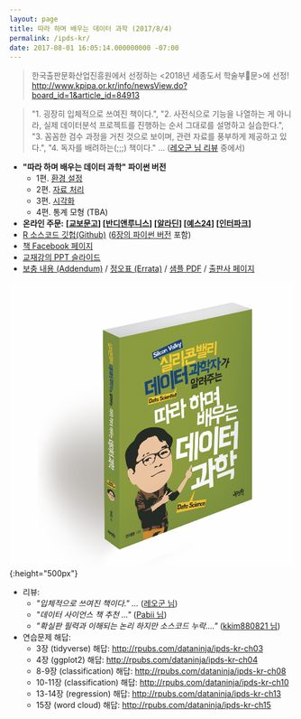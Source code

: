 ```yaml
---
layout: page
title: 따라 하며 배우는 데이터 과학 (2017/8/4)
permalink: /ipds-kr/
date: 2017-08-01 16:05:14.000000000 -07:00
---
```

> 한국출판문화산업진흥원에서 선정하는 <2018년 세종도서 학술부문>에 선정! <http://www.kpipa.or.kr/info/newsView.do?board_id=1&article_id=84913>

> "1. 굉장히 입체적으로 쓰여진 책이다.", "2. 사전식으로 기능을 나열하는 게 아니라, 실제 데이터분석 프로젝트를 진행하는 순서 그대로를 설명하고 실습한다.", "3. 꼼꼼한 검수 과정을 거친 것으로 보이며, 관련 자료를 풍부하게 제공하고 있다.", "4. 독자를 배려하는(;;;) 책이다." ... ([레오군 님 리뷰](https://brunch.co.kr/@leoyang99/10) 중에서)


- **<i class="fa fa-newspaper-o"></i> "따라 하며 배우는 데이터 과학" 파이썬 버전**
    - 1편. [환경 설정](/ipds-kr/python-setup/)
    - 2편. [자료 처리](/ipds-kr/python-data-processing/)
    - 3편. [시각화](/ipds-kr/python-data-visualization/)
    - 4편. 통계 모형 (TBA)
- <i class="fa fa-credit-card"></i> **온라인 주문:**
    **[[교보문고](http://www.kyobobook.co.kr/product/detailViewKor.laf?ejkGb=KOR&amp;mallGb=KOR&amp;barcode=9791185890869&amp;orderClick=LAH&amp;Kc=)]
    [[반디앤루니스](http://www.bandinlunis.com/front/product/detailProduct.do?prodId=4091469)]
    [[알라딘](http://www.aladin.co.kr/shop/wproduct.aspx?ItemId=114635394)]
    [[예스24](http://www.yes24.com/24/goods/44184320?scode=029)]
    [[인터파크](http://book.interpark.com/product/BookDisplay.do?_method=detail&amp;sc.shopNo=0000400000&amp;sc.prdNo=268696794&amp;sc.saNo=003002001&amp;bid1=search&amp;bid2=product&amp;bid3=img&amp;bid4=001)]**
- <i class="fa fa-github"></i> [R 소스코드 깃헙(Github)](https://github.com/jaimyoung/ipds-kr)
    ([6장의 파이썬 버전](https://github.com/jaimyoung/ipds-kr/blob/master/ch06-statistics-concepts/ch06-statistics-concepts.ipynb) 포함)
- <i class="fa fa-facebook-official"></i> [책 Facebook 페이지](https://www.facebook.com/dataninja.me/)
- <i class="fa fa-slideshare"></i> [교재강의 PPT 슬라이드](/ipds-kr/slides-ppt/)
- [보충 내용 (Addendum)](/ipds-kr/addendum/) / [정오표 (Errata)](/ipds-kr/errata/)
    / [샘플 PDF](https://statkwon.files.wordpress.com/2017/08/e18484e185a1e18485e185a1e18492e185a1e18486e185a7e18487e185a2e1848be185aee18482e185b3e186abe18483e185a6e1848be185b5e18490e185a5e18480.pdf) / 
    [출판사 페이지](http://jpub.tistory.com/708)

![책 표지 입체](/assets/ipds-kr-cover-3d.png){:height="500px"}

- <i class="fa fa-heart"></i> 리뷰:
    - *"입체적으로 쓰여진 책이다." ...* ([레오군 님](https://brunch.co.kr/@leoyang99/10))
    - *"데이터 사이언스 책 추천 ..."* ([Pabii 님](https://pabii.co/data-science-book-review-1/))
    - *"확실판 필력과 이해되는 논리 하지만 소스코드 누락...."* ([kkim880821 님](http://blog.naver.com/kkim880821/221078313516))
- <i class="fa fa-question-circle"></i> 연습문제 해답:
    - 3장 (tidyverse) 해답: <a href="http://rpubs.com/dataninja/ipds-kr-ch03">http://rpubs.com/dataninja/ipds-kr-ch03</a>
    - 4장 (ggplot2) 해답: <a href="http://rpubs.com/dataninja/ipds-kr-ch04">http://rpubs.com/dataninja/ipds-kr-ch04</a>
    - 8-9장 (classification) 해답: <a href="http://rpubs.com/dataninja/ipds-kr-ch08">http://rpubs.com/dataninja/ipds-kr-ch08</a>
    - 10-11장 (classification) 해답: <a href="http://rpubs.com/dataninja/ipds-kr-ch10">http://rpubs.com/dataninja/ipds-kr-ch10</a>
    - 13-14장 (regression) 해답: <a href="http://rpubs.com/dataninja/ipds-kr-ch13">http://rpubs.com/dataninja/ipds-kr-ch13</a>
    - 15장 (word cloud) 해답: <a href="http://rpubs.com/dataninja/ipds-kr-ch15">http://rpubs.com/dataninja/ipds-kr-ch15</a>


